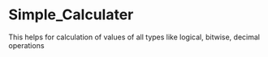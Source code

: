 # Simple_Calculater
This helps for calculation of values of all types like logical, bitwise, decimal operations 
